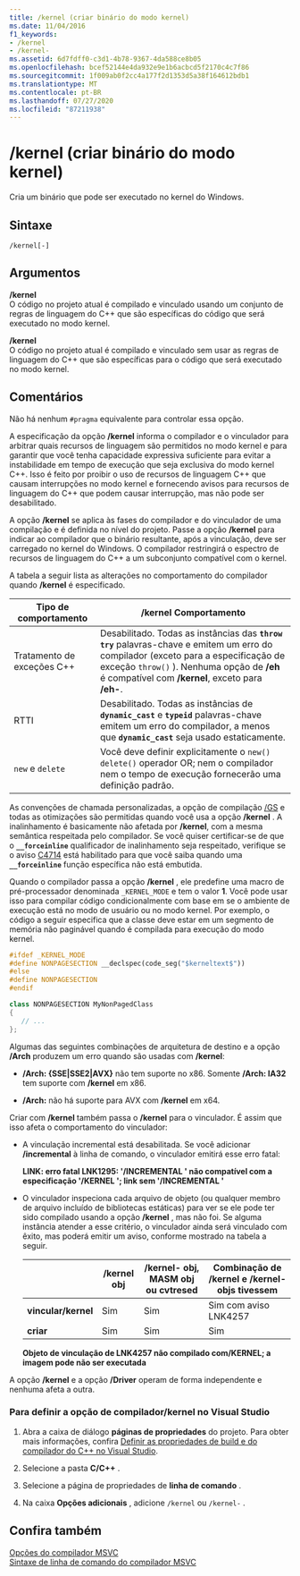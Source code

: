 ```yaml
---
title: /kernel (criar binário do modo kernel)
ms.date: 11/04/2016
f1_keywords:
- /kernel
- /kernel-
ms.assetid: 6d7fdff0-c3d1-4b78-9367-4da588ce8b05
ms.openlocfilehash: bcef52144e4da932e9e1b6acbcd5f2170c4c7f86
ms.sourcegitcommit: 1f009ab0f2cc4a177f2d1353d5a38f164612bdb1
ms.translationtype: MT
ms.contentlocale: pt-BR
ms.lasthandoff: 07/27/2020
ms.locfileid: "87211938"
---
```

# <a name="kernel-create-kernel-mode-binary"></a>/kernel (criar binário do modo kernel)

Cria um binário que pode ser executado no kernel do Windows.

## <a name="syntax"></a>Sintaxe

```
/kernel[-]
```

## <a name="arguments"></a>Argumentos

**/kernel**<br/>
O código no projeto atual é compilado e vinculado usando um conjunto de regras de linguagem do C++ que são específicas do código que será executado no modo kernel.

**/kernel**<br/>
O código no projeto atual é compilado e vinculado sem usar as regras de linguagem do C++ que são específicas para o código que será executado no modo kernel.

## <a name="remarks"></a>Comentários

Não há nenhum `#pragma` equivalente para controlar essa opção.

A especificação da opção **/kernel** informa o compilador e o vinculador para arbitrar quais recursos de linguagem são permitidos no modo kernel e para garantir que você tenha capacidade expressiva suficiente para evitar a instabilidade em tempo de execução que seja exclusiva do modo kernel C++. Isso é feito por proibir o uso de recursos de linguagem C++ que causam interrupções no modo kernel e fornecendo avisos para recursos de linguagem do C++ que podem causar interrupção, mas não pode ser desabilitado.

A opção **/kernel** se aplica às fases do compilador e do vinculador de uma compilação e é definida no nível do projeto. Passe a opção **/kernel** para indicar ao compilador que o binário resultante, após a vinculação, deve ser carregado no kernel do Windows. O compilador restringirá o espectro de recursos de linguagem do C++ a um subconjunto compatível com o kernel.

A tabela a seguir lista as alterações no comportamento do compilador quando **/kernel** é especificado.

|Tipo de comportamento|**/kernel** Comportamento|
|-------------------|---------------------------|
|Tratamento de exceções C++|Desabilitado. Todas as instâncias das **`throw`** **`try`** palavras-chave e emitem um erro do compilador (exceto para a especificação de exceção `throw()` ). Nenhuma opção de **/eh** é compatível com **/kernel**, exceto para **/eh-**.|
|RTTI|Desabilitado. Todas as instâncias de **`dynamic_cast`** e **`typeid`** palavras-chave emitem um erro do compilador, a menos que **`dynamic_cast`** seja usado estaticamente.|
|`new` e `delete`|Você deve definir explicitamente o `new()` `delete()` operador OR; nem o compilador nem o tempo de execução fornecerão uma definição padrão.|

As convenções de chamada personalizadas, a opção de compilação [/GS](gs-buffer-security-check.md) e todas as otimizações são permitidas quando você usa a opção **/kernel** . A inalinhamento é basicamente não afetada por **/kernel**, com a mesma semântica respeitada pelo compilador. Se você quiser certificar-se de que o **`__forceinline`** qualificador de inalinhamento seja respeitado, verifique se o aviso [C4714](../../error-messages/compiler-warnings/compiler-warning-level-4-c4714.md) está habilitado para que você saiba quando uma **`__forceinline`** função específica não está embutida.

Quando o compilador passa a opção **/kernel** , ele predefine uma macro de pré-processador denominada `_KERNEL_MODE` e tem o valor **1**. Você pode usar isso para compilar código condicionalmente com base em se o ambiente de execução está no modo de usuário ou no modo kernel. Por exemplo, o código a seguir especifica que a classe deve estar em um segmento de memória não paginável quando é compilada para execução do modo kernel.

```cpp
#ifdef _KERNEL_MODE
#define NONPAGESECTION __declspec(code_seg("$kerneltext$"))
#else
#define NONPAGESECTION
#endif

class NONPAGESECTION MyNonPagedClass
{
   // ...
};
```

Algumas das seguintes combinações de arquitetura de destino e a opção **/Arch** produzem um erro quando são usadas com **/kernel**:

- **/Arch: {SSE&#124;SSE2&#124;AVX}** não tem suporte no x86. Somente **/Arch: IA32** tem suporte com **/kernel** em x86.

- **/Arch:** não há suporte para AVX com **/kernel** em x64.

Criar com **/kernel** também passa o **/kernel** para o vinculador. É assim que isso afeta o comportamento do vinculador:

- A vinculação incremental está desabilitada. Se você adicionar **/incremental** à linha de comando, o vinculador emitirá esse erro fatal:

   **LINK: erro fatal LNK1295: '/INCREMENTAL ' não compatível com a especificação '/KERNEL '; link sem '/INCREMENTAL '**

- O vinculador inspeciona cada arquivo de objeto (ou qualquer membro de arquivo incluído de bibliotecas estáticas) para ver se ele pode ter sido compilado usando a opção **/kernel** , mas não foi. Se alguma instância atender a esse critério, o vinculador ainda será vinculado com êxito, mas poderá emitir um aviso, conforme mostrado na tabela a seguir.

   ||**/kernel** obj|**/kernel-** obj, MASM obj ou cvtresed|Combinação de **/kernel** e **/kernel-** objs tivessem|
   |-|----------------------|-----------------------------------------------|-------------------------------------------------|
   |**vincular/kernel**|Sim|Sim|Sim com aviso LNK4257|
   |**criar**|Sim|Sim|Sim|

   **Objeto de vinculação de LNK4257 não compilado com/KERNEL; a imagem pode não ser executada**

A opção **/kernel** e a opção **/Driver** operam de forma independente e nenhuma afeta a outra.

### <a name="to-set-the-kernel-compiler-option-in-visual-studio"></a>Para definir a opção de compilador/kernel no Visual Studio

1. Abra a caixa de diálogo **páginas de propriedades** do projeto. Para obter mais informações, confira [Definir as propriedades de build e do compilador do C++ no Visual Studio](../working-with-project-properties.md).

1. Selecione a pasta **C/C++** .

1. Selecione a página de propriedades de **linha de comando** .

1. Na caixa **Opções adicionais** , adicione `/kernel` ou `/kernel-` .

## <a name="see-also"></a>Confira também

[Opções do compilador MSVC](compiler-options.md)<br/>
[Sintaxe de linha de comando do compilador MSVC](compiler-command-line-syntax.md)

